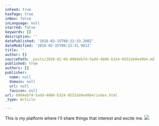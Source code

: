 ```yaml
---
inFeed: true
hasPage: true
inNav: false
inLanguage: null
starred: false
keywords: []
description: ''
datePublished: '2016-02-15T08:22:33.208Z'
dateModified: '2016-02-15T08:22:31.981Z'
title: ''
author: []
sourcePath: _posts/2016-02-04-0984eb74-5add-4606-b324-0552ab9e49b4.md
published: true
authors: []
publisher:
  name: null
  domain: null
  url: null
  favicon: null
url: 0984eb74-5add-4606-b324-0552ab9e49b4/index.html
_type: Article

---
```

This is my platform where I'll share things that interest and excite me. ![](https://s3-us-west-2.amazonaws.com/the-grid-img/p/fb142b812c4c8527422853043be03596d19ab736.jpg)

>